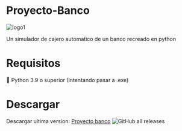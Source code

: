 # Proyecto-Banco
![logo1](https://user-images.githubusercontent.com/89478484/131533907-7a987d49-837e-4804-8c2f-4d1611db5cee.png)

Un simulador de cajero automatico de un banco recreado en python

# Requisitos
🐍 Python 3.9 o superior (Intentando pasar a .exe)


# Descargar
Descargar ultima version:
[Proyecto banco](https://github.com/Rasphy2009/Proyecto-Banco/releases/latest) ![GitHub all releases](https://img.shields.io/github/downloads/Rasphy2009/Proyecto-Banco/total?logo=github)
